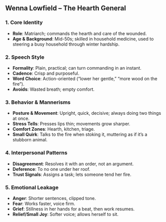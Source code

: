 ## Wenna Lowfield – The Hearth General

### 1. Core Identity
- **Role**: Matriarch; commands the hearth and care of the wounded.
- **Age & Background**: Mid-50s; skilled in household medicine, used to steering a busy household through winter hardship.

### 2. Speech Style
- **Formality**: Plain, practical; can turn commanding in an instant.
- **Cadence**: Crisp and purposeful.
- **Word Choice**: Action-oriented (“lower her gentle,” “more wood on the fire”).
- **Avoids**: Wasted breath; empty comfort.

### 3. Behavior & Mannerisms
- **Posture & Movement**: Upright, quick, decisive; always doing two things at once.
- **Stress Tells**: Presses lips thin; movements grow sharper.
- **Comfort Zones**: Hearth, kitchen, triage.
- **Small Quirk**: Talks to the fire when stoking it, muttering as if it’s a stubborn animal.

### 4. Interpersonal Patterns
- **Disagreement**: Resolves it with an order, not an argument.
- **Deference**: To no one under her roof.
- **Trust Signals**: Assigns a task; lets someone tend her fire.

### 5. Emotional Leakage
- **Anger**: Shorter sentences, clipped tone.
- **Fear**: Works faster, voice firm.
- **Grief**: Stillness in her hands for a beat, then work resumes.
- **Relief/Small Joy**: Softer voice; allows herself to sit.

